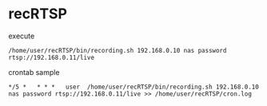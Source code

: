 # recRTSP

execute

```
/home/user/recRTSP/bin/recording.sh 192.168.0.10 nas password rtsp://192.168.0.11/live
```

crontab sample

```
*/5 *   * * *   user  /home/user/recRTSP/bin/recording.sh 192.168.0.10 nas password rtsp://192.168.0.11/live >> /home/user/recRTSP/cron.log
```

